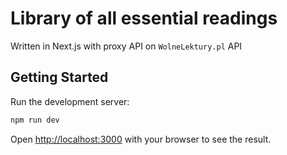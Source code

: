 # Library of all essential readings

Written in Next.js with proxy API on `WolneLektury.pl` API

## Getting Started

Run the development server:

```bash
npm run dev
```

Open [http://localhost:3000](http://localhost:3000) with your browser to see the result.
